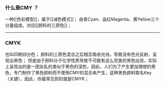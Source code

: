 ### 什么是CMY ？
一种[[色彩模型]]，属于[[减色模式]]；
由青Cyan、品红Magenta、黄Yellow三个分量组成，对应[[颜料的三原色]]；
***
### CMYK
也叫印刷四分色；
颜料的三原色混合之后相互吸收光线，导致没有色光反射，呈现出黑色；
但是由于颜料分子化学性质导致不可能有这么完美的黑色出现，实际上呈现出的是一团杂乱的类似于黑色的深色，因此，人们为了产生更加理想的黑色，专门制作了黑色颜料而不使用CMY的混合来产生，这种黑色颜料取名Key（关键），因此，你最常见到的就是CMYK；


